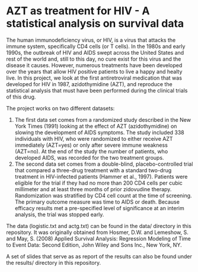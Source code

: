 # AZT as treatment for HIV - A statistical analysis on survival data
The human immunodeficiency virus, or HIV, is a virus that attacks the immune system, specifically CD4 cells (or T cells). In the 1980s and early 1990s, the outbreak of HIV and AIDS swept across the United States and rest of the world and, still to this day, no cure exist for this virus and the disease it causes. However, numerous treatments have been developed over the years that allow HIV positive patients to live a happy and healty live. In this project, we look at the first antiretroviral medication that was developed for HIV in 1987, azidothymidine (AZT), and reproduce the statistical analysis that must have been performed during the clinical trials of this drug. 

The project works on two different datasets:  
  1. The first data set comes from a randomized study described in the New York Times (1991) looking at the effect of AZT (azidothymidine) on slowing the development of AIDS symptoms. The study included 338 individuals with HIV, who were randomized to either receive AZT immediately (AZT=yes) or only after severe immune weakness (AZT=no). At the end of the study the number of patients, who developed AIDS, was recorded for the two treatment groups. 
  2. The second data set comes from a double-blind, placebo-controlled trial that compared a three-drug treatment with a standard two-drug treatment in HIV-infected patients (Hammer et al., 1997). Patients were eligible for the trial if they had no more than 200 CD4 cells per cubic millimeter and at least three months of prior zidovudine therapy. Randomization was stratified by CD4 cell count at the time of screening. The primary outcome measure was time to AIDS or death. Because efficacy results met a pre-specified level of significance at an interim analysis, the trial was stopped early.

The data (logistic.txt and actg.txt) can be found in the data/ directory in this repository. It was originally obtained from Hosmer, D.W. and Lemeshow, S. and May, S. (2008) Applied Survival Analysis: Regression Modeling of Time to Event Data: Second Edition, John Wiley and Sons Inc., New York, NY.

A set of slides that serve as as report of the results can also be found under the results/ directory in this repository.
